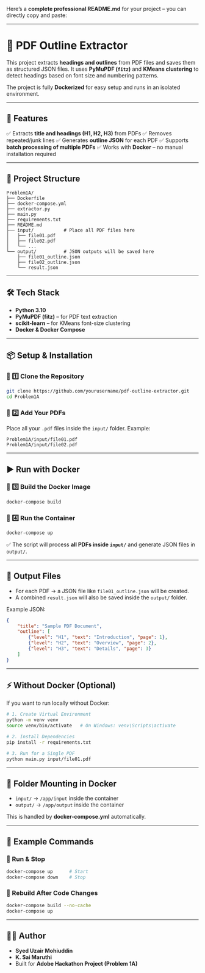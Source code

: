 Here’s a **complete professional README.md** for your project – you can directly copy and paste:

---

# 📄 PDF Outline Extractor

This project extracts **headings and outlines** from PDF files and saves them as structured JSON files.
It uses **PyMuPDF (`fitz`)** and **KMeans clustering** to detect headings based on font size and numbering patterns.

The project is fully **Dockerized** for easy setup and runs in an isolated environment.

---

## 🚀 Features

✅ Extracts **title and headings (H1, H2, H3)** from PDFs
✅ Removes repeated/junk lines
✅ Generates **outline JSON** for each PDF
✅ Supports **batch processing of multiple PDFs**
✅ Works with **Docker** – no manual installation required

---

## 📂 Project Structure

```
Problem1A/
├── Dockerfile
├── docker-compose.yml
├── extractor.py
├── main.py
├── requirements.txt
├── README.md
├── input/           # Place all PDF files here
│   ├── file01.pdf
│   ├── file02.pdf
│   └── ...
└── output/          # JSON outputs will be saved here
    ├── file01_outline.json
    ├── file02_outline.json
    └── result.json
```

---

## 🛠️ Tech Stack

* **Python 3.10**
* **PyMuPDF (fitz)** – for PDF text extraction
* **scikit-learn** – for KMeans font-size clustering
* **Docker & Docker Compose**

---

## 📦 Setup & Installation

### 🔹 1️⃣ Clone the Repository

```bash
git clone https://github.com/yourusername/pdf-outline-extractor.git
cd Problem1A
```

### 🔹 2️⃣ Add Your PDFs

Place all your `.pdf` files inside the `input/` folder. Example:

```
Problem1A/input/file01.pdf
Problem1A/input/file02.pdf
```

---

## ▶️ Run with Docker

### 🔹 3️⃣ Build the Docker Image

```bash
docker-compose build
```

### 🔹 4️⃣ Run the Container

```bash
docker-compose up
```

✅ The script will process **all PDFs inside `input/`** and generate JSON files in `output/`.

---

## 📄 Output Files

* For each PDF → a JSON file like `file01_outline.json` will be created.
* A combined `result.json` will also be saved inside the `output/` folder.

Example JSON:

```json
{
    "title": "Sample PDF Document",
    "outline": [
        {"level": "H1", "text": "Introduction", "page": 1},
        {"level": "H2", "text": "Overview", "page": 2},
        {"level": "H3", "text": "Details", "page": 3}
    ]
}
```

---

## ⚡ Without Docker (Optional)

If you want to run locally without Docker:

```bash
# 1. Create Virtual Environment
python -m venv venv
source venv/bin/activate   # On Windows: venv\Scripts\activate

# 2. Install Dependencies
pip install -r requirements.txt

# 3. Run for a Single PDF
python main.py input/file01.pdf
```

---

## 📝 Folder Mounting in Docker

* `input/` → `/app/input` inside the container
* `output/` → `/app/output` inside the container

This is handled by **docker-compose.yml** automatically.

---

## 📌 Example Commands

### 🔹 Run & Stop

```bash
docker-compose up      # Start
docker-compose down    # Stop
```

### 🔹 Rebuild After Code Changes

```bash
docker-compose build --no-cache
docker-compose up
```

---

## 👨‍💻 Author

* **Syed Uzair Mohiuddin**
* **K. Sai Maruthi**
* Built for **Adobe Hackathon Project (Problem 1A)**


